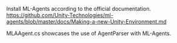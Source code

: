 Install ML-Agents according to the official documentation.
https://github.com/Unity-Technologies/ml-agents/blob/master/docs/Making-a-new-Unity-Environment.md

MLAAgent.cs showcases the use of AgentParser with ML-Agents.

